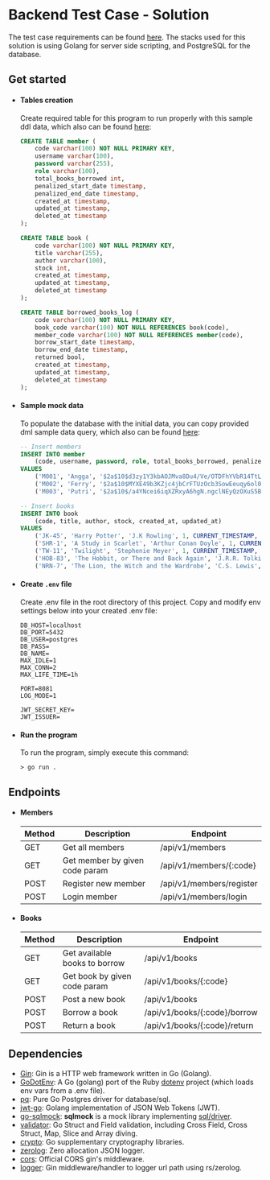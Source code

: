 # Backend Test Case - Solution

The test case requirements can be found [here](https://github.com/eigen3dev/backend-test-case). The stacks used for this solution is using Golang for server side scripting, and PostgreSQL for the database.

## Get started

- #### Tables creation

    Create required table for this program to run properly with this sample ddl data, which also can be found [here](./ddl.sql):

    ```sql
    CREATE TABLE member (
        code varchar(100) NOT NULL PRIMARY KEY,
        username varchar(100),
        password varchar(255),
        role varchar(100),
        total_books_borrowed int,
        penalized_start_date timestamp,
        penalized_end_date timestamp,
        created_at timestamp,
        updated_at timestamp,
        deleted_at timestamp
    );

    CREATE TABLE book (
        code varchar(100) NOT NULL PRIMARY KEY,
        title varchar(255),
        author varchar(100),
        stock int,
        created_at timestamp,
        updated_at timestamp,
        deleted_at timestamp
    );

    CREATE TABLE borrowed_books_log (
        code varchar(100) NOT NULL PRIMARY KEY,
        book_code varchar(100) NOT NULL REFERENCES book(code),
        member_code varchar(100) NOT NULL REFERENCES member(code),
        borrow_start_date timestamp,
        borrow_end_date timestamp,
        returned bool,
        created_at timestamp,
        updated_at timestamp,
        deleted_at timestamp
    );

- #### Sample mock data

    To populate the database with the initial data, you can copy provided dml sample data query, which also can be found [here](./dml.sql):

    ```sql
    -- Insert members
    INSERT INTO member
        (code, username, password, role, total_books_borrowed, penalized_start_date, penalized_end_date, created_at, updated_at)
    VALUES
        ('M001', 'Angga', '$2a$10$d3zy1Y3kbAOJMva8Du4/Ve/OTDFhYVbR14TtL1O4Iz5JeYNbyOtUS', 'MEMBER', 0, '0001-01-01 00:00:00', '0001-01-01 00:00:00', CURRENT_TIMESTAMP, CURRENT_TIMESTAMP), -- pass: 12345
        ('M002', 'Ferry', '$2a$10$MYXE49b3KZjc4jbCrFTUzOcb3SowEeuqy6ol06B.lniSLiMfN7HaG', 'MEMBER', 0, '0001-01-01 00:00:00', '0001-01-01 00:00:00', CURRENT_TIMESTAMP, CURRENT_TIMESTAMP), -- pass: 54321
        ('M003', 'Putri', '$2a$10$/a4YNcei6iqXZRxyA6hgN.ngclNEyQzOXuS5B1KX1s0HdX3xNV7bO', 'MEMBER', 0, '0001-01-01 00:00:00', '0001-01-01 00:00:00', CURRENT_TIMESTAMP, CURRENT_TIMESTAMP); -- pass: 010101

    -- Insert books
    INSERT INTO book
        (code, title, author, stock, created_at, updated_at)
    VALUES
        ('JK-45', 'Harry Potter', 'J.K Rowling', 1, CURRENT_TIMESTAMP, CURRENT_TIMESTAMP),
        ('SHR-1', 'A Study in Scarlet', 'Arthur Conan Doyle', 1, CURRENT_TIMESTAMP, CURRENT_TIMESTAMP),
        ('TW-11', 'Twilight', 'Stephenie Meyer', 1, CURRENT_TIMESTAMP, CURRENT_TIMESTAMP),
        ('HOB-83', 'The Hobbit, or There and Back Again', 'J.R.R. Tolkien', 1, CURRENT_TIMESTAMP, CURRENT_TIMESTAMP),
        ('NRN-7', 'The Lion, the Witch and the Wardrobe', 'C.S. Lewis', 1, CURRENT_TIMESTAMP, CURRENT_TIMESTAMP);

- #### Create `.env` file

    Create .env file in the root directory of this project. Copy and modify env settings below into your created .env file:

    ```.env
    DB_HOST=localhost
    DB_PORT=5432
    DB_USER=postgres
    DB_PASS=
    DB_NAME=
    MAX_IDLE=1
    MAX_CONN=2
    MAX_LIFE_TIME=1h

    PORT=8081
    LOG_MODE=1

    JWT_SECRET_KEY=
    JWT_ISSUER=
    ```

- #### Run the program

    To run the program, simply execute this command:

    ```shell
    > go run .
    ```

## Endpoints

- #### Members

  | Method | Description                    | Endpoint                 |
  | ------ | ------------------------------ | ------------------------ |
  | GET    | Get all members                | /api/v1/members          |
  | GET    | Get member by given code param | /api/v1/members/{:code}  |
  | POST   | Register new member            | /api/v1/members/register |
  | POST   | Login member                   | /api/v1/members/login    |

- #### Books

	| Method | Description                   | Endpoint                     |
	| ------ | ----------------------------- | ---------------------------- |
	| GET    | Get available books to borrow | /api/v1/books                |
	| GET    | Get book by given code param  | /api/v1/books/{:code}        |
	| POST   | Post a new book               | /api/v1/books                |
	| POST   | Borrow a book                 | /api/v1/books/{:code}/borrow |
	| POST   | Return a book                 | /api/v1/books/{:code}/return |
	
	

## Dependencies

- [Gin](https://github.com/gin-gonic/gin): Gin is a HTTP web framework written in Go (Golang).
- [GoDotEnv](https://github.com/joho/godotenv): A Go (golang) port of the Ruby [dotenv](https://github.com/bkeepers/dotenv) project (which loads env vars from a .env file).
- [pq](https://github.com/lib/pq): Pure Go Postgres driver for database/sql.
- [jwt-go](https://github.com/dgrijalva/jwt-go): Golang implementation of JSON Web Tokens (JWT).
- [go-sqlmock](https://github.com/DATA-DOG/go-sqlmock): **sqlmock** is a mock library implementing [sql/driver](https://godoc.org/database/sql/driver).
- [validator](https://github.com/go-playground/validator/v10): Go Struct and Field validation, including Cross Field, Cross Struct, Map, Slice and Array diving.
- [crypto](https://golang.org/x/crypto): Go supplementary cryptography libraries.
- [zerolog](https://github.com/rs/zerolog): Zero allocation JSON logger.
- [cors](https://github.com/gin-contrib/cors): Official CORS gin's middleware.
- [logger](https://github.com/gin-contrib/logger): Gin middleware/handler to logger url path using rs/zerolog.